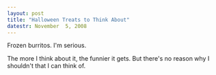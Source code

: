 ```yaml
---
layout: post
title: "Halloween Treats to Think About"
datestr: November  5, 2008
---
```


Frozen burritos. I'm serious.

The more I think about it, the funnier it gets. But there's no reason why I shouldn't that I can think of.
